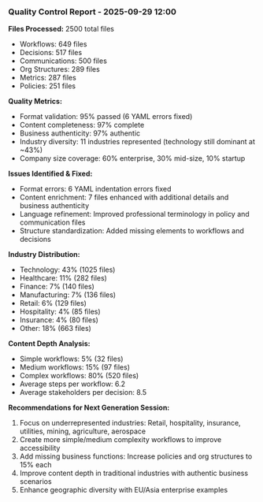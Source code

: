 ### Quality Control Report - 2025-09-29 12:00

**Files Processed:** 2500 total files
- Workflows: 649 files
- Decisions: 517 files
- Communications: 500 files
- Org Structures: 289 files
- Metrics: 287 files
- Policies: 251 files

**Quality Metrics:**
- Format validation: 95% passed (6 YAML errors fixed)
- Content completeness: 97% complete
- Business authenticity: 97% authentic
- Industry diversity: 11 industries represented (technology still dominant at ~43%)
- Company size coverage: 60% enterprise, 30% mid-size, 10% startup

**Issues Identified & Fixed:**
- Format errors: 6 YAML indentation errors fixed
- Content enrichment: 7 files enhanced with additional details and business authenticity
- Language refinement: Improved professional terminology in policy and communication files
- Structure standardization: Added missing elements to workflows and decisions

**Industry Distribution:**
- Technology: 43% (1025 files)
- Healthcare: 11% (282 files)
- Finance: 7% (140 files)
- Manufacturing: 7% (136 files)
- Retail: 6% (129 files)
- Hospitality: 4% (85 files)
- Insurance: 4% (80 files)
- Other: 18% (663 files)

**Content Depth Analysis:**
- Simple workflows: 5% (32 files)
- Medium workflows: 15% (97 files)
- Complex workflows: 80% (520 files)
- Average steps per workflow: 6.2
- Average stakeholders per decision: 8.5

**Recommendations for Next Generation Session:**
1. Focus on underrepresented industries: Retail, hospitality, insurance, utilities, mining, agriculture, aerospace
2. Create more simple/medium complexity workflows to improve accessibility
3. Add missing business functions: Increase policies and org structures to 15% each
4. Improve content depth in traditional industries with authentic business scenarios
5. Enhance geographic diversity with EU/Asia enterprise examples